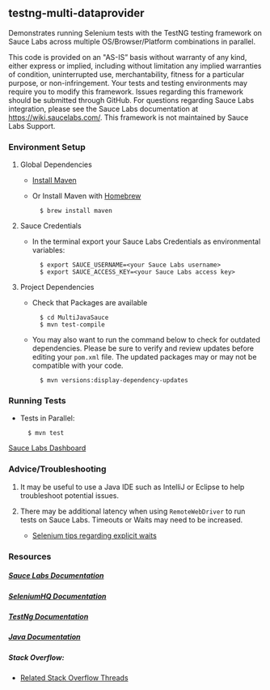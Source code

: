 ## testng-multi-dataprovider

Demonstrates running Selenium tests with the TestNG testing framework on Sauce Labs across multiple OS/Browser/Platform combinations in parallel.

This code is provided on an "AS-IS” basis without warranty of any kind, either express or implied, including without limitation any implied warranties of condition, uninterrupted use, merchantability, fitness for a particular purpose, or non-infringement. Your tests and testing environments may require you to modify this framework. Issues regarding this framework should be submitted through GitHub. For questions regarding Sauce Labs integration, please see the Sauce Labs documentation at https://wiki.saucelabs.com/. This framework is not maintained by Sauce Labs Support.

### Environment Setup

1. Global Dependencies

    * [Install Maven](https://maven.apache.org/install.html)
    * Or Install Maven with [Homebrew](http://brew.sh/)
    
            $ brew install maven

2. Sauce Credentials

    * In the terminal export your Sauce Labs Credentials as environmental variables:
    
            $ export SAUCE_USERNAME=<your Sauce Labs username>
	        $ export SAUCE_ACCESS_KEY=<your Sauce Labs access key>
	        
3. Project Dependencies

	* Check that Packages are available
	
	        $ cd MultiJavaSauce
	        $ mvn test-compile
	
	* You may also want to run the command below to check for outdated dependencies. Please be sure to verify and review updates before editing your `pom.xml` file. The updated packages may or may not be compatible with your code.
	
	        $ mvn versions:display-dependency-updates
	    
### Running Tests

* Tests in Parallel:

    	$ mvn test

[Sauce Labs Dashboard](https://saucelabs.com/beta/dashboard/)

### Advice/Troubleshooting

1. It may be useful to use a Java IDE such as IntelliJ or Eclipse to help troubleshoot potential issues. 

2. There may be additional latency when using `RemoteWebDriver` to run tests on Sauce Labs. Timeouts or Waits may need to be increased.

    * [Selenium tips regarding explicit waits](https://wiki.saucelabs.com/display/DOCS/Best+Practice%3A+Use+Explicit+Waits)

### Resources

##### [Sauce Labs Documentation](https://wiki.saucelabs.com/)

##### [SeleniumHQ Documentation](http://www.seleniumhq.org/docs/)

##### [TestNg Documentation](http://testng.org/javadocs/index.html)

##### [Java Documentation](https://docs.oracle.com/javase/7/docs/api/)

##### Stack Overflow:

* [Related Stack Overflow Threads](http://stackoverflow.com/questions/27355003/advise-on-hierarchy-for-element-locators-in-selenium-webdriver)
